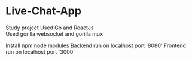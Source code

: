 # Live-Chat-App

Study project
Used Go and ReactJs                                                                                                                                                                                
Used gorilla websocket and gorilla mux

Install npm node modules
Backend run on localhost port '8080'
Frontend run on localhost port '3000'
